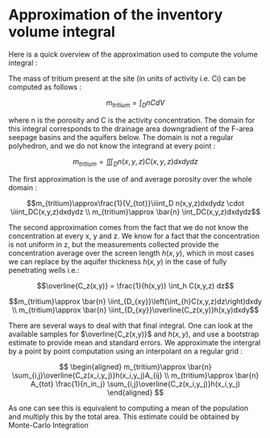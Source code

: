 Approximation of the inventory volume integral
========================================================

<!---
Just for some tests
-->

Here is a quick overview of the approximation used to compute the volume integral :

The mass of tritium present at the site (in units of activity i.e. Ci) can be computed as follows :

$$m_{tritium}=\int_D nCdV$$

where n is the porosity and C is the activity concentration. The domain for this integral corresponds to the drainage area downgradient of the F-area seepage basins and the aquifers below. The domain is not a regular polyhedron, and we do not know the integrand at every point :

$$m_{tritium}=\iiint_D n(x,y,z)C(x,y,z)dxdydz$$

The first approximation is the use of and average porosity over the whole domain :

$$m_{tritium}\approx\frac{1}{V_{tot}}\iiint_D n(x,y,z)dxdydz \cdot \iiint_DC(x,y,z)dxdydz \\ 
   m_{tritium}\approx \bar{n} \int_DC(x,y,z)dxdydz$$

The second approximation comes from the fact that we do not know the concentration at every x, y and z. We know for a fact that the concentration is not uniform in z, but the measurements collected provide the concentration average over the screen length $h(x,y)$, which in most cases we can replace by the aquifer thickness $h(x,y)$ in the case of fully penetrating wells i.e.:

$$\overline{C_z(x,y)} = \frac{1}{h(x,y)} \int_h C(x,y,z) dz$$

$$m_{tritium}\approx \bar{n} \iint_{D_{xy}}\left(\int_{h}C(x,y,z)dz\right)dxdy \\ 
   m_{tritium}\approx \bar{n} \iint_{D_{xy}}\overline{C_z(x,y)}h(x,y)dxdy$$

There are several ways to deal with that final integral. One can look at the available samples for $\overline{C_z(x,y)}$ and $h(x,y)$, and use a bootstrap estimate to provide mean and standard errors. We approximate the intergral by a point by point computation using an interpolant on a regular grid :

$$
\begin{aligned}
  m_{tritium}\approx \bar{n} \sum_{i,j}\overline{C_z(x_i,y_j)}h(x_i,y_j)A_{ij} \\
   m_{tritium}\approx \bar{n} A_{tot} \frac{1}{n_in_j} \sum_{i,j}\overline{C_z(x_i,y_j)}h(x_i,y_j)
\end{aligned}
$$
   
As one can see this is equivalent to computing a mean of the population and multiply this by the total area. This estimate could be obtained by Monte-Carlo Integration

